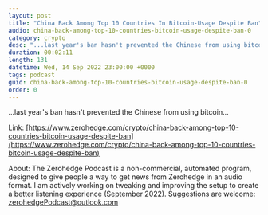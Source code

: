```yaml
---
layout: post
title: "China Back Among Top 10 Countries In Bitcoin-Usage Despite Ban"
audio: china-back-among-top-10-countries-bitcoin-usage-despite-ban-0
category: crypto
desc: "...last year's ban hasn't prevented the Chinese from using bitcoin..."
duration: 00:02:11
length: 131
datetime: Wed, 14 Sep 2022 23:00:00 +0000
tags: podcast
guid: china-back-among-top-10-countries-bitcoin-usage-despite-ban-0
order: 0
---
```

...last year's ban hasn't prevented the Chinese from using bitcoin...

Link: [https://www.zerohedge.com/crypto/china-back-among-top-10-countries-bitcoin-usage-despite-ban](https://www.zerohedge.com/crypto/china-back-among-top-10-countries-bitcoin-usage-despite-ban)

About: The Zerohedge Podcast is a non-commercial, automated program, designed to give people a way to get news from Zerohedge in an audio format.  I am actively working on tweaking and improving the setup to create a better listening experience (September 2022).  Suggestions are welcome: [zerohedgePodcast@outlook.com](mailto:zerohedgePodcast@outlook.com)